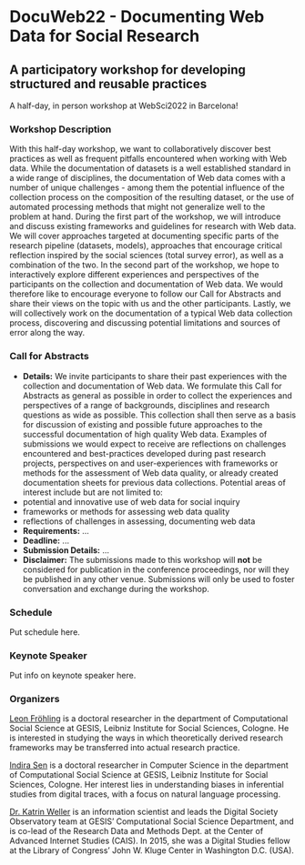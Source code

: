 # DocuWeb22 - Documenting Web Data for Social Research
## A participatory workshop for developing structured and reusable practices 
A half-day, in person workshop at WebSci2022 in Barcelona!

### Workshop Description
With this half-day workshop, we want to collaboratively discover best practices as well as frequent pitfalls encountered when working with Web data. While the documentation of datasets is a well established standard in a wide range of disciplines, the documentation of Web data comes with a number of unique challenges - among them the potential influence of the collection process on the composition of the resulting dataset, or the use of automated processing methods that might not generalize well to the problem at hand. 
During the first part of the workshop, we will introduce and discuss existing frameworks and guidelines for research with Web data. We will cover approaches targeted at documenting specific parts of the research pipeline (datasets, models), approaches that encourage critical reflection inspired by the social sciences (total survey error), as well as a combination of the two. In the second part of the workshop, we hope to interactively explore different experiences and perspectives of the participants on the collection and documentation of Web data. We would therefore like to encourage everyone to follow our Call for Abstracts and share their views on the topic with us and the other participants. Lastly, we will collectively work on the documentation of a typical Web data collection process, discovering and discussing potential limitations and sources of error along the way.

### Call for Abstracts
- **Details:** We invite participants to share their past experiences with the collection and documentation of Web data. We formulate this Call for Abstracts as general as possible in order to collect the experiences and perspectives of a range of backgrounds, disciplines and research questions as wide as possible. This collection shall then serve as a basis for discussion of existing and possible future approaches to the successful documentation of high quality Web data. Examples of submissions we would expect to receive are reflections on challenges encountered and best-practices developed during past research projects, perspectives on and user-experiences with frameworks or methods for the assessment of Web data quality, or already created documentation sheets for previous data collections. Potential areas of interest include but are not limited to:
- potential and innovative use of web data for social inquiry
- frameworks or methods for assessing web data quality
- reflections of challenges in assessing, documenting web data
- **Requirements:** ...
- **Deadline:** ...
- **Submission Details:** ...
- **Disclaimer:** The submissions made to this workshop will **not** be considered for publication in the conference proceedings, nor will they be published in any other venue. Submissions will only be used to foster conversation and exchange during the workshop.

### Schedule
Put schedule here.

### Keynote Speaker
Put info on keynote speaker here.

### Organizers
[Leon Fröhling](https://www.gesis.org/en/institute/staff/person/Leon.Froehling?no_cache=1) is a doctoral researcher in the department of Computational Social Science at GESIS, Leibniz Institute for Social Sciences, Cologne. He is interested in studying the ways in which theoretically derived research frameworks may be transferred into actual research practice. 

[Indira Sen](https://indiiigo.github.io/) is a doctoral researcher in Computer Science in the department of Computational Social Science at GESIS, Leibniz Institute for Social Sciences, Cologne. Her interest lies in understanding biases in inferential studies from digital traces, with a focus on natural language processing.

[Dr. Katrin Weller](https://katrinweller.net/) is an information scientist and leads the Digital Society Observatory team at GESIS’ Computational Social Science Department, and is co-lead of the Research Data and Methods Dept. at the Center of Advanced Internet Studies (CAIS). In 2015, she was a Digital Studies fellow at the Library of Congress’ John W. Kluge Center in Washington D.C. (USA).
